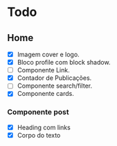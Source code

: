 # Todo

## Home

- [x] Imagem cover e logo.
- [x] Bloco profile com block shadow.
- [ ] Componente Link.
- [x] Contador de Publicações.
- [ ] Componente search/filter.
- [x] Componente cards.

### Componente post

- [x] Heading com links
- [x] Corpo do texto